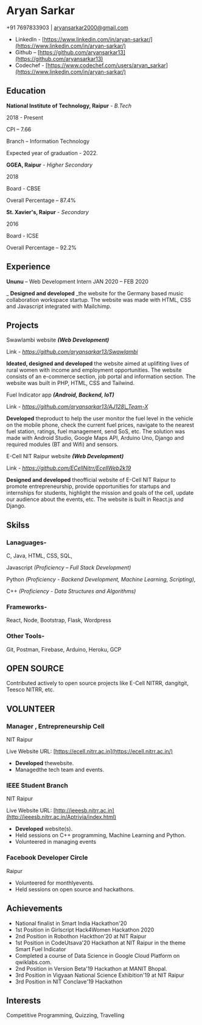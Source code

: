 # **Aryan Sarkar**
+91 7697833903 | [aryansarkar2000@gmail.com](mailto:aryansarkar2000@gmail.com)

* LinkedIn - [https://www.linkedin.com/in/aryan-sarkar/](https://www.linkedin.com/in/aryan-sarkar/)
* Github – [https://github.com/aryansarkar13](https://github.com/aryansarkar13)
* Codechef - [https://www.codechef.com/users/aryan_sarkar](https://www.linkedin.com/in/aryan-sarkar/)

## Education

**National Institute of Technology, Raipur** _- B.Tech_

2018 - Present

CPI – 7.66

Branch – Information Technology

Expected year of graduation - 2022.

**GGEA, Raipur** - _Higher Secondary_

2018

Board - CBSE

Overall Percentage – 87.4%

**St. Xavier&#39;s, Raipur** - _Secondary_

2016

Board - ICSE

Overall Percentage – 92.2%

## Experience

**Ununu** – Web Development Intern
JAN 2020 – FEB 2020

_ **Designed and developed** _the website for the Germany based music collaboration workspace startup. The website was made with HTML, CSS and Javascript integrated with Mailchimp.

## Projects

Swawlambi website _**(Web Development)**_

Link - _https://github.com/aryansarkar13/Swawlambi_

**Ideated, designed and developed** the website aimed at uplifiting lives of rural women with income and employment opportunities. The website consists of an e-commerce section, job portal and information section. The website was built in PHP, HTML, CSS and Tailwind.

Fuel Indicator app _**(Android, Backend, IoT)**_

Link - _https://github.com/aryansarkar13/AJ128\_Team-X_

**Developed** theproduct to help the user monitor the fuel level in the vehicle on the mobile phone, check the current fuel prices, navigate to the nearest fuel station, ratings, fuel management, send SoS, etc. The solution was made with Android Studio, Google Maps API, Arduino Uno, Django and required modules (BT and Wifi) and sensors.

E-Cell NIT Raipur website _**(Web Development)**_

Link - _https://github.com/ECellNitrr/EcellWeb2k19_

**Designed and developed** theofficial website of E-Cell NIT Raipur to promote entrepreneurship, provide opportunities for startups and internships for students, highlight the mission and goals of the cell, update our audience about the events, etc. The website is built in React.js and Django.

## Skilss

### Lanaguages-

C, Java, HTML, CSS, SQL,

Javascript _(Proficiency – Full Stack Development)_

Python _(Proficiency - Backend_ _Development, Machine Learning, Scripting),_

C++ _(Proficiency - Data Structures and Algorithms)_

### Frameworks-

React, Node, Bootstrap, Flask, Wordpress

### Other Tools-

Git, Postman, Firebase, Arduino, Heroku, GCP


## OPEN SOURCE

Contributed actively to open source projects like E-Cell NITRR, dangitgit, Teesco NITRR, etc.

## VOLUNTEER

### Manager , Entrepreneurship Cell

NIT Raipur

Live Website URL: [https://ecell.nitrr.ac.in](https://ecell.nitrr.ac.in/)

- **Developed** thewebsite.
- Managedthe tech team and events.

### IEEE Student Branch

NIT Raipur

Live Website URL: [http://ieeesb.nitrr.ac.in](http://ieeesb.nitrr.ac.in/Aptrivia/index.html)

- **Developed** website(s).
- Held sessions on C++ programming, Machine Learning and Python.
- Volunteered in managing events

### Facebook Developer Circle

Raipur

- Volunteered for monthlyevents.
- Held sessions on open source and hackathons.

## Achievements

- National finalist in Smart India Hackathon&#39;20
- 1st Position in Girlscript Hack4Women Hackathon 2020
- 2nd Position in Robothon Hackthon&#39;20 at NIT Raipur
- 1st Position in CodeUtsava&#39;20 Hackathon at NIT Raipur in the theme Smart Fuel Indicator
- Completed a course of Data Science in Google Cloud Platform on qwiklabs.com.
- 2nd Position in Version Beta&#39;19 Hackathon at MANIT Bhopal.
- 3rd Position in Vigyaan National Science Exhibition&#39;19 at NIT Raipur
- 3rd Position in NIT Conclave&#39;19 Hackathon

## Interests

Competitive Programming, Quizzing, Travelling
